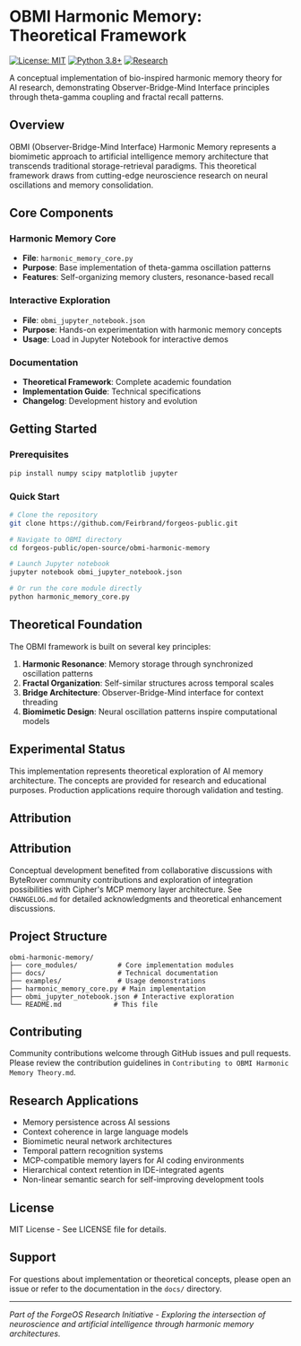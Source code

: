 # OBMI Harmonic Memory: Theoretical Framework

[![License: MIT](https://img.shields.io/badge/License-MIT-yellow.svg)](https://opensource.org/licenses/MIT)
[![Python 3.8+](https://img.shields.io/badge/python-3.8+-blue.svg)](https://www.python.org/downloads/)
[![Research](https://img.shields.io/badge/type-theoretical_research-green.svg)](https://github.com/Feirbrand/forgeos-public)

A conceptual implementation of bio-inspired harmonic memory theory for AI research, demonstrating Observer-Bridge-Mind Interface principles through theta-gamma coupling and fractal recall patterns.

## Overview

OBMI (Observer-Bridge-Mind Interface) Harmonic Memory represents a biomimetic approach to artificial intelligence memory architecture that transcends traditional storage-retrieval paradigms. This theoretical framework draws from cutting-edge neuroscience research on neural oscillations and memory consolidation.

## Core Components

### Harmonic Memory Core
- **File**: `harmonic_memory_core.py`
- **Purpose**: Base implementation of theta-gamma oscillation patterns
- **Features**: Self-organizing memory clusters, resonance-based recall

### Interactive Exploration
- **File**: `obmi_jupyter_notebook.json`
- **Purpose**: Hands-on experimentation with harmonic memory concepts
- **Usage**: Load in Jupyter Notebook for interactive demos

### Documentation
- **Theoretical Framework**: Complete academic foundation
- **Implementation Guide**: Technical specifications
- **Changelog**: Development history and evolution

## Getting Started

### Prerequisites
```bash
pip install numpy scipy matplotlib jupyter
```

### Quick Start
```bash
# Clone the repository
git clone https://github.com/Feirbrand/forgeos-public.git

# Navigate to OBMI directory
cd forgeos-public/open-source/obmi-harmonic-memory

# Launch Jupyter notebook
jupyter notebook obmi_jupyter_notebook.json

# Or run the core module directly
python harmonic_memory_core.py
```

## Theoretical Foundation

The OBMI framework is built on several key principles:

1. **Harmonic Resonance**: Memory storage through synchronized oscillation patterns
2. **Fractal Organization**: Self-similar structures across temporal scales  
3. **Bridge Architecture**: Observer-Bridge-Mind interface for context threading
4. **Biomimetic Design**: Neural oscillation patterns inspire computational models

## Experimental Status

This implementation represents theoretical exploration of AI memory architecture. The concepts are provided for research and educational purposes. Production applications require thorough validation and testing.

## Attribution

## Attribution

Conceptual development benefited from collaborative discussions with ByteRover community contributions and exploration of integration possibilities with Cipher's MCP memory layer architecture. See `CHANGELOG.md` for detailed acknowledgments and theoretical enhancement discussions.

## Project Structure

```
obmi-harmonic-memory/
├── core_modules/          # Core implementation modules
├── docs/                  # Technical documentation
├── examples/              # Usage demonstrations  
├── harmonic_memory_core.py # Main implementation
├── obmi_jupyter_notebook.json # Interactive exploration
└── README.md             # This file
```

## Contributing

Community contributions welcome through GitHub issues and pull requests. Please review the contribution guidelines in `Contributing to OBMI Harmonic Memory Theory.md`.

## Research Applications

- Memory persistence across AI sessions
- Context coherence in large language models  
- Biomimetic neural network architectures
- Temporal pattern recognition systems
- MCP-compatible memory layers for AI coding environments
- Hierarchical context retention in IDE-integrated agents
- Non-linear semantic search for self-improving development tools

## License

MIT License - See LICENSE file for details.

## Support

For questions about implementation or theoretical concepts, please open an issue or refer to the documentation in the `docs/` directory.

---

*Part of the ForgeOS Research Initiative - Exploring the intersection of neuroscience and artificial intelligence through harmonic memory architectures.*